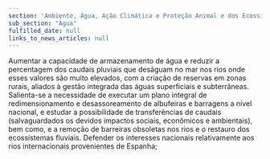 ```yaml
---
section: 'Ambiente, Água, Ação Climática e Proteção Animal e dos Ecossistemas'
sub_section: "Água"
fulfilled_date: null
links_to_news_articles: null
---
```


Aumentar a capacidade de armazenamento de água e reduzir a percentagem dos caudais pluviais que deságuam no mar nos rios onde esses valores são muito elevados, com a criação de reservas em zonas rurais, aliados à gestão integrada das águas superficiais e subterrâneas. Salienta-se a necessidade de executar um plano integral de redimensionamento e desassoreamento de albufeiras e barragens a nível nacional, e estudar a possibilidade de transferências de caudais (salvaguardados os devidos impactos sociais, econômicos e ambientais), bem como, e a remoção de barreiras obsoletas nos rios e o restauro dos ecossistemas fluviais. Defender os interesses nacionais relativamente aos rios internacionais provenientes de Espanha;